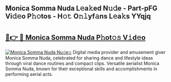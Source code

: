## Monica Somma Nuda L𝚎a𝚔ed N𝚞𝚍e - Part-pFG Vi𝚍𝚎o P𝚑𝚘tos - H𝚘𝚝 O𝚗𝚕yf𝚊ns L𝚎a𝚔s YYqjq

# <h2><a href="http://kf0e5i.oniu.top/?m=Monica+Somma+Nuda">🔗👉 🔴 Monica Somma Nuda P𝚑ot𝚘𝚜 V𝚒d𝚎o</a></h2>

[![Monica Somma Nuda Nu𝚍e𝚜](https://i.imgur.com/0qMVB7G.gif)](http://kf0e5i.oniu.top/?m=Monica+Somma+Nuda)
Digital media provider and amusement giver Monica Somma Nuda, celebrated for sharing dance and lifestyle ideas through viral dance routines and compact clips. Versatile aerialist Monica Somma Nuda, known for their exceptional skills and accomplishments in performing aerial acts.  
